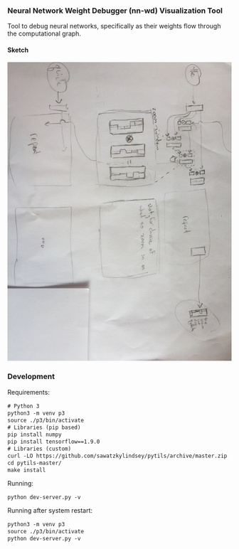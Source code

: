 ### Neural Network Weight Debugger (nn-wd) Visualization Tool
Tool to debug neural networks, specifically as their weights flow through the computational graph.

#### Sketch
<img src="sketch.jpg"/>

### Development
Requirements:

    # Python 3
    python3 -m venv p3
    source ./p3/bin/activate
    # Libraries (pip based)
    pip install numpy
    pip install tensorflow==1.9.0
    # Libraries (custom)
    curl -LO https://github.com/sawatzkylindsey/pytils/archive/master.zip
    cd pytils-master/
    make install

Running:

    python dev-server.py -v

Running after system restart:
    
    python3 -m venv p3
    source ./p3/bin/activate
    python dev-server.py -v
